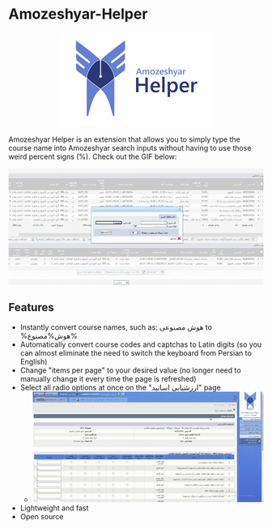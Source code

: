 # Amozeshyar-Helper

<p align="center">
  <img src="https://raw.githubusercontent.com/amirrezap/amirrezap.github.io/main/amozeshyar-helper/assets/header.png"/>
</p>

Amozeshyar Helper is an extension that allows you to simply type the course name into Amozeshyar search inputs without having to use those weird percent signs (%). Check out the GIF below:

![](https://raw.githubusercontent.com/amirrezap/amirrezap.github.io/main/amozeshyar-helper/assets/amozeshyar-helper.gif)


## Features

- Instantly convert course names, such as: هوش مصنوعی to %هوش%مصنوع%
- Automatically convert course codes and captchas to Latin digits (so you can almost eliminate the need to switch the keyboard from Persian to English)
- Change "items per page" to your desired value (no longer need to manually change it every time the page is refreshed)
- Select all radio options at once on the "ارزشیابی اساتید" page
  - ![](https://raw.githubusercontent.com/amirrezap/amirrezap.github.io/main/amozeshyar-helper/assets/studentProffEvaluation.gif)
- Lightweight and fast
- Open source